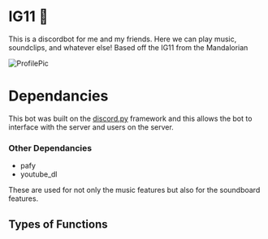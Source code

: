 # IG11 🦾
This is a discordbot for me and my friends. Here we can play music, soundclips, and whatever else! Based off the IG11 from the Mandalorian

![ProfilePic](https://www.redwolf.in/image/cache/catalog/artwork-Images/mens/Digital/ig11-t-shirt-india-artwork-700x700.png)

# Dependancies
This bot was built on the [discord.py](https://github.com/Rapptz/discord.py) framework and this allows the bot to interface with the server and users on the server.

### Other Dependancies
- pafy
- youtube_dl

These are used for not only the music features but also for the soundboard features.

## Types of Functions